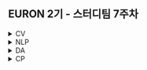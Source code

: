 ## EURON 2기 - 스터디팀 7주차
<details>
<summary>CV</summary>
<div markdown="1">       
  
  <br />
  
  | 주차 | 내용             | 발표자                               | 발표자료 |
| ---- | ---------------- | ------------------------------------ | -------- |
| 7    | cs231n 7주차     | 하수민, 구미진                       | [📚]()    |

<br />


## **Assignment**

### **📍 7주차 예습과제 (~4/25)**

1️⃣ CS231N 7강을 수강하고, 요약 및 정리한 내용을 깃허브에 업로드

2️⃣ (선택) 질문 사항이나 공유하고 싶은 내용 `Ewha-Euron/2022-1-Euron-CV` issue에 추가

**예습과제 제출 방법**

> 해당 파일을 master branch에 업로드하신 후 해당 master branch에서 pull request 를 진행해주세요.
> 

### **📍 6주차 복습과제 (~4/25)**

- [https://cs231n.github.io/assignments2021/assignment1/](https://cs231n.github.io/assignments2021/assignment1/)의 `Q5: Higher Level Representations: Image Features` 을 완료해주세요.
    
    1️⃣ `features.ipynb` 을 완료하신 후, `.py` 파일로 변환해서 제출해주세요. (모든 cell을 하나의 py 파일에 합쳐주세요)
    
    - 파일명: `features.py`

**복습과제 제출 방법**

> 해당 파일을 Week_7 branch에 업로드하신 후 해당 Week_7 branch에서 pull request 를 진행해주세요.
> 

## **Due**

- 7주차 예습과제
    - **4월 25일**까지 제출합니다.
- 6주차 복습과제
    - **4월 25일**까지 제출합니다.

  
</div>
</details>

<details>
<summary>NLP</summary>
<div markdown="1">       

| 주차 | 내용             | 발표자                               | 발표자료 |
| ---- | ---------------- | ------------------------------------ | -------- |
| 7    | cs224n 7주차     | 김나현, 조서영                 | [📚]()    |

## Assignment
  
### 📍 예습과제(~5/2)
  
1️⃣ CS224N 7강을 수강하고, 요약 및 정리한 내용을 깃허브에 업로드

2️⃣ (선택) 질문 사항이나 공유하고 싶은 내용 깃허브 issue에 추가
- 과제 제출 방법
    - 레포: (origin) Ewha-Euron/2022-1-Euron-NLP
    - issue 추가
        - 제목: [7주차] 질문 있습니다/~ 내용 공유합니다.
        - label:
            - 강의 내용 중 이해가 잘 되지 않는 부분 `question`
            - 강의에는 없지만 추가로 궁금한 사항 `question`
            - 강의에는 없지만 추가로 공유하고 싶은 내용 `share`

### 예습과제 제출 방법
  
> 해당 파일을 `master` branch에 업로드하신 후 해당 `master`  branch에서  `pull request` 를 진행해주세요.
  
- 과제 제출 방법
    - 레포: (origin) username/2022-1-Euron-Study-Assignments
    - 브랜치: `master`
    - 해당 주차 브랜치에 과제 업로드하고 Pull Request, 이때 label은 `예습과제`
  
### 📍 복습과제(~5/2)

1️⃣  아래 구글 드라이브에서 ipynb 파일을 다운받아 필사 과제를 진행해주시면 됩니다. 
  
  - [6주차 Language Model, Vanila RNN 실습](https://colab.research.google.com/drive/1WPKRI9j7StZ3kgOVdjntUwtn4RUjXXYo)

  
### 복습과제 제출 방법
  
> 해당 파일을 `Week_7` branch에 업로드하신 후 해당 `Week_6`  branch에서  `pull request` 를 진행해주세요.
  
- 과제 제출 방법
    - 레포: (origin) username/2022-1-Euron-Study-Assignments
    - 브랜치: `Week_7`
    - 해당 주차 브랜치에 과제 업로드하고 Pull Request, 이때 label은 `NLP` , `복습과제`
  

## Due
  
📍 **5월 2일**까지 제출합니다.   


</div>
</details>

<details>
<summary>DA</summary>
<div markdown="1">       

### 중간고사 휴식기간
  
### **📍 복습과제 (~4/18)**
  
1️⃣  [캐글 : 노래 인기도 예측](https://www.kaggle.com/code/yasserh/song-popularity-prediction-best-ml-models)을 필사한 뒤 새로운 방법론, 모델 등에 대해 추가적으로 조사하고 pdf/ipynb 형식으로 정리해주시기 바랍니다. 

  
  
**복습과제 제출 방법**

> 해당 파일을 Assignment 레포지토리 `Week_7` branch에 업로드하신 후 해당 `Week_7` branch에서 pull request를 진행해주세요.
> 
  
</div>
</details>



<details>
<summary>CP</summary>
<div markdown="1">       

<br />  

### 중간고사 휴식기간 
  
</div>
</details>

